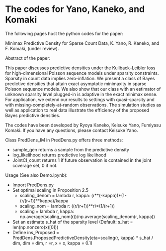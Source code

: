 # The codes for Yano, Kaneko, and Komaki

The following pages host the python codes for the paper:

Minimax Predictive Density for Sparse Count Data, K. Yano, R. Kaneko, and F. Komaki, (under review).

Abstract of the paper:

This paper discusses predictive densities under the Kullback–Leibler loss for high-dimensional Poisson sequence models under sparsity constraints. Sparsity in count data implies zero-inflation. We present a class of Bayes predictive densities that attain exact asymptotic minimaxity in sparse Poisson sequence models. We also show that our class with an estimator of unknown sparsity level plugged-in is adaptive in the exact minimax sense. For application, we extend our results to settings with quasi-sparsity and with missing-completely-at-random observations. The simulation studies as well as application to real data illustrate the efficiency of the proposed Bayes predictive densities.

The codes have been developed by Ryoya Kaneko, Keisuke Yano, Fumiyasu Komaki.
If you have any questions, please contact Keisuke Yano. 

Class PredDens_IM in PredDens.py offers three methods:
* sample_gen returns a sample from the predictive density
* log_likelihood returns predictive log likelihood
* JointCI_count returns 1 if future observation is contained in the joint coverage set, 0 if not.

Usage (See also Demo.ipynb):
* Import PredDens.py
* Set optimal scaling in Proposition 2.5
  * scaling_denom = lambda r, kappa: (r**(-kappa))*(1-(r/(r+1))**kappa)/kappa
  * scaling_nom = lambda r: ((r/(r+1))**r)*(1/(r+1))
  * scaling = lambda r, kappa: np.average(scaling_nom(r))/np.average(scaling_denom(r, kappa))
* Set an estimate s_hat of the sparsity level (Default: s_hat = len(np.nonzero(x)[0]))
* Define ins_Proposed = PredDens.ProposedPredictiveDensity(eta=scaling(r, kappa) * s_hat / dim, dim = dim, r =r, x = x, kappa = 0.1)
